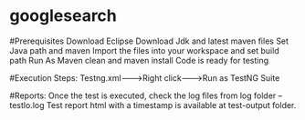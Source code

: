 # googlesearch

#Prerequisites
Download Eclipse
Download Jdk and latest maven files
Set Java path and maven 
Import the files into your workspace and set build path
Run As Maven clean and maven install 
Code is ready for testing

#Execution Steps: 
Testng.xml--->Right click--->Run as TestNG Suite

#Reports:
Once the test is executed, check the log files from log folder –testlo.log
Test report html with a timestamp is available at test-output folder.
